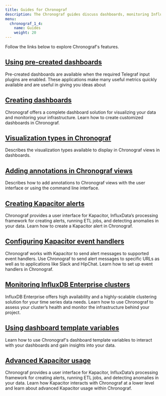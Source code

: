```yaml
---
title: Guides for Chronograf
description: The Chronograf guides discuss dashboards, monitoring InfluxDB Enterprise clusters, Kapacitor alerts and event handlers, template variables, visualization types, and TICKscript editing/logging.
menu:
  chronograf_1_4:
    name: Guides
    weight: 20
---
```


Follow the links below to explore Chronograf's features.

## [Using pre-created dashboards](/chronograf/v1.4/guides/using-precreated-dashboards/)

Pre-created dashboards are available when the required Telegraf input plugins are enabled. These applications make many useful metrics quickly available and are useful in giving you ideas about  

## [Creating dashboards](/chronograf/latest/guides/create-a-dashboard/)

Chronograf offers a complete dashboard solution for visualizing your data and monitoring your infrastructure.
Learn how to create customized dashboards in Chronograf.

## [Visualization types in Chronograf](/chronograf/v1.4/guides/visualization-types/)

Describes the visualization types available to display in Chronograf views in dashboards.

## [Adding annotations in Chronograf views](/chronograf/v1.4/guides/annotations/)

Describes how to add annotations to Chronograf views with the user interface or using the command line interface.

## [Creating Kapacitor alerts](/chronograf/v1.4/guides/create-a-kapacitor-alert/)

Chronograf provides a user interface for Kapacitor, InfluxData’s processing framework for creating alerts, running ETL jobs, and detecting anomalies in your data.
Learn how to create a Kapacitor alert in Chronograf.

## [Configuring Kapacitor event handlers](/chronograf/v1.4/guides/configure-kapacitor-event-handlers/)

Chronograf works with Kapacitor to send alert messages to supported event handlers.
Use Chronograf to send alert messages to specific URLs as well as to applications like Slack and HipChat.
Learn how to set up event handlers in Chronograf.

## [Monitoring InfluxDB Enterprise clusters](/chronograf/v1.4/guides/monitoring-influxenterprise-clusters/)

InfluxDB Enterprise offers high availability and a highly-scalable clustering solution for your time series data needs.
Learn how to use Chronograf to assess your cluster’s health and monitor the infrastructure behind your project.

## [Using dashboard template variables](/chronograf/v1.4/guides/dashboard-template-variables/)

Learn how to use Chronograf's dashboard template variables to interact with your dashboards and gain insights into your data.

## [Advanced Kapacitor usage](/chronograf/v1.4/guides/advanced-kapacitor/)

Chronograf provides a user interface for Kapacitor, InfluxData’s processing framework for creating alerts, running ETL jobs, and detecting anomalies in your data.
Learn how Kapacitor interacts with Chronograf at a lower level and learn about advanced Kapacitor usage within Chronograf.
